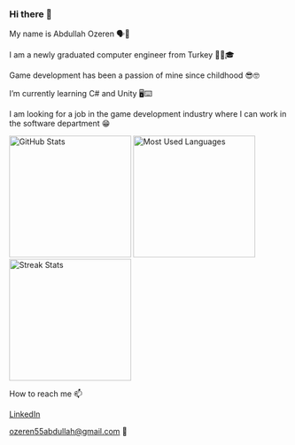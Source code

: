 ### Hi there 👋

My name is Abdullah Ozeren 🗣️🤝

I am a newly graduated computer engineer from Turkey 👨‍🎓🎓

Game development has been a passion of mine since childhood 😎🤓




I’m currently learning C# and Unity 🖥️⌨️

I am looking for a job in the game development industry where I can work in the software department 😁

<picture>
            <source
                    srcset="https://github-readme-stats.vercel.app/api?username=abdullahozeren55&show_icons=true&theme=radical&hide_border=true&border_radius=20&show=reviews"
                    media="(prefers-color-scheme: dark)"
                    />
            <img height=220 src="https://github-readme-stats.vercel.app/api?username=abdullahozeren55&show_icons=true&theme=buefy&hide_border=true&border_radius=20&show=reviews&bg_color=f6f8fa" alt="GitHub Stats" />
         </picture>

<picture>
            <source
                    srcset="https://github-readme-stats.vercel.app/api/top-langs/?username=abdullahozeren55&layout=compact&theme=radical&hide_border=true&border_radius=20"
                    media="(prefers-color-scheme: dark)"
                    />
            <img height=220 src="https://github-readme-stats.vercel.app/api/top-langs/?username=abdullahozeren55&layout=compact&theme=buefy&hide_border=true&border_radius=20&bg_color=f6f8fa" alt="Most Used Languages" />
         </picture>

<picture>
            <source
                    srcset="https://streak-stats.demolab.com?user=abdullahozeren55&theme=radical&hide_border=true&border_radius=20&date_format=%5BY%20%5DM%20j"
                    media="(prefers-color-scheme: dark)"
                    />
            <img height=220 src="https://streak-stats.demolab.com?user=abdullahozeren55&theme=buefy&hide_border=true&border_radius=20&date_format=%5BY%20%5DM%20j" alt="Streak Stats" />
         </picture>


How to reach me 📫

[LinkedIn](https://www.linkedin.com/in/abdullah-%C3%B6zeren-b15a05285/)

ozeren55abdullah@gmail.com 📧


<!--
**abdullahozeren55/abdullahozeren55** is a ✨ _special_ ✨ repository because its `README.md` (this file) appears on your GitHub profile.

Here are some ideas to get you started:

- 🔭 I’m currently working on ...
- 🌱 I’m currently learning ...
- 👯 I’m looking to collaborate on ...
- 🤔 I’m looking for help with ...
- 💬 Ask me about ...
- 📫 How to reach me: ...
- 😄 Pronouns: ...
- ⚡ Fun fact: ...
-->
